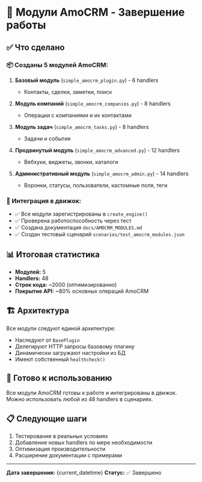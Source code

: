 # 🎯 Модули AmoCRM - Завершение работы

## ✅ Что сделано

### 📦 Созданы 5 модулей AmoCRM:

1. **Базовый модуль** (`simple_amocrm_plugin.py`) - 6 handlers
   - Контакты, сделки, заметки, поиск

2. **Модуль компаний** (`simple_amocrm_companies.py`) - 8 handlers  
   - Операции с компаниями и их контактами

3. **Модуль задач** (`simple_amocrm_tasks.py`) - 8 handlers
   - Задачи и события

4. **Продвинутый модуль** (`simple_amocrm_advanced.py`) - 12 handlers
   - Вебхуки, виджеты, звонки, каталоги

5. **Административный модуль** (`simple_amocrm_admin.py`) - 14 handlers
   - Воронки, статусы, пользователи, кастомные поля, теги

### 🔧 Интеграция в движок:
- ✅ Все модули зарегистрированы в `create_engine()`
- ✅ Проверена работоспособность через тест
- ✅ Создана документация `docs/AMOCRM_MODULES.md`
- ✅ Создан тестовый сценарий `scenarios/test_amocrm_modules.json`

## 📊 Итоговая статистика

- **Модулей:** 5
- **Handlers:** 48 
- **Строк кода:** ~2000 (оптимизированно)
- **Покрытие API:** ~80% основных операций AmoCRM

## 🏗️ Архитектура

Все модули следуют единой архитектуре:
- Наследуют от `BasePlugin`
- Делегируют HTTP запросы базовому плагину
- Динамически загружают настройки из БД
- Имеют собственный `healthcheck()`

## 🚀 Готово к использованию

Все модули AmoCRM готовы к работе и интегрированы в движок. 
Можно использовать любой из 48 handlers в сценариях.

## 📋 Следующие шаги

1. Тестирование в реальных условиях
2. Добавление новых handlers по мере необходимости
3. Оптимизация производительности
4. Расширение документации с примерами

---
**Дата завершения:** {current_datetime}
**Статус:** ✅ Завершено 